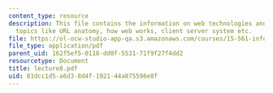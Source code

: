 ```yaml
---
content_type: resource
description: This file contains the information on web technologies and covers the
  topics like URL anatomy, how web works, client server system etc.
file: https://ol-ocw-studio-app-qa.s3.amazonaws.com/courses/15-561-information-technology-essentials-spring-2005/81dcc1d5a6d38d4f192144a875596e8f_lecture8.pdf
file_type: application/pdf
parent_uid: 162f5ef5-0118-dd0f-5531-71f9f27f4dd2
resourcetype: Document
title: lecture8.pdf
uid: 81dcc1d5-a6d3-8d4f-1921-44a875596e8f
---
```

